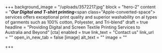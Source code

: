 +++
background_image = "/uploads/3572217.jpg"
block = "hero-2"
content = "<strong><em>Our Digital and T-shirt printing</em></strong><span class=\"Apple-converted-space\">  services </span>offers exceptional print quality and superior washability on al types of garments such as 100% cotton, Polyester, and Tri-blend"
draft = true
headline = "Providing Digital and Screen Textile Printing Services to Australia and Beyond"
[cta]
enabled = true
link_text = "Contact us"
link_url = ""
open_in_new_tab = false
[image]
alt_text = ""
image = ""

+++
